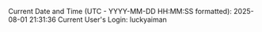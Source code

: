Current Date and Time (UTC - YYYY-MM-DD HH:MM:SS formatted): 2025-08-01 21:31:36
Current User's Login: luckyaiman
